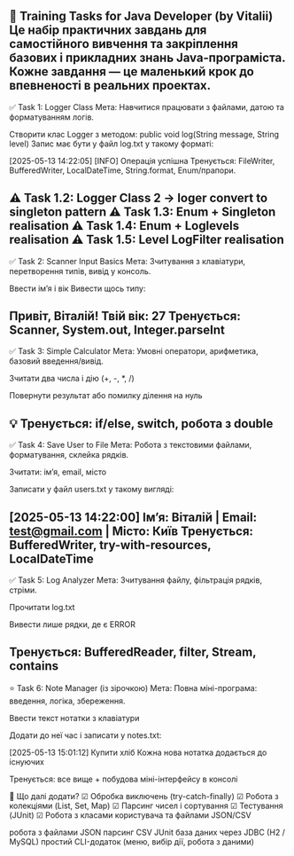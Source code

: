 📄 Training Tasks for Java Developer (by Vitalii)
Це набір практичних завдань для самостійного вивчення та закріплення базових і прикладних знань Java-програміста.
Кожне завдання — це маленький крок до впевненості в реальних проектах.
---------------------------------------------
✅ Task 1: Logger Class
Мета: Навчитися працювати з файлами, датою та форматуванням логів.

Створити клас Logger з методом:
public void log(String message, String level)
Запис має бути у файл log.txt у такому форматі:

[2025-05-13 14:22:05] [INFO] Операція успішна
Тренується: FileWriter, BufferedWriter, LocalDateTime, String.format, Enum/прапори.

⚠️ Task 1.2: Logger Class 2 -> loger convert to singleton pattern
⚠️ Task 1.3: Enum + Singleton realisation
⚠️ Task 1.4: Enum + Loglevels realisation
⚠️ Task 1.5: Level LogFilter realisation
---------------------------------------------
✅ Task 2: Scanner Input Basics
Мета: Зчитування з клавіатури, перетворення типів, вивід у консоль.

Ввести ім’я і вік
Вивести щось типу:

Привіт, Віталій! Твій вік: 27
Тренується: Scanner, System.out, Integer.parseInt
---------------------------------------------
✅ Task 3: Simple Calculator
Мета: Умовні оператори, арифметика, базовий введення/вивід.

Зчитати два числа і дію (+, -, *, /)

Повернути результат або помилку ділення на нуль

💡 Тренується: if/else, switch, робота з double
---------------------------------------------
✅ Task 4: Save User to File
Мета: Робота з текстовими файлами, форматування, склейка рядків.

Зчитати: ім’я, email, місто

Записати у файл users.txt у такому вигляді:


[2025-05-13 14:22:00] Ім’я: Віталій | Email: test@gmail.com | Місто: Київ
Тренується: BufferedWriter, try-with-resources, LocalDateTime
---------------------------------------------
✅ Task 5: Log Analyzer
Мета: Зчитування файлу, фільтрація рядків, стріми.

Прочитати log.txt

Вивести лише рядки, де є ERROR

Тренується: BufferedReader, filter, Stream, contains
---------------------------------------------
⭐ Task 6: Note Manager (із зірочкою)
Мета: Повна міні-програма: введення, логіка, збереження.

Ввести текст нотатки з клавіатури

Додати до неї час і записати у notes.txt:


[2025-05-13 15:01:12] Купити хліб
Кожна нова нотатка додається до існуючих

Тренується: все вище + побудова міні-інтерфейсу в консолі

🔧 Що далі додати?
☑ Обробка виключень (try-catch-finally)
☑ Робота з колекціями (List, Set, Map)
☑ Парсинг чисел і сортування
☑ Тестування (JUnit)
☑ Робота з класами користувача та файлами JSON/CSV

робота з файлами JSON
парсинг CSV
JUnit
база даних через JDBC (H2 / MySQL)
простий CLI-додаток (меню, вибір дії, робота з даними)